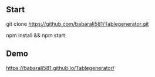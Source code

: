## Start

git clone https://github.com/babarali581/Tablegenerator.git

npm install && npm start


## Demo

https://babarali581.github.io/Tablegenerator/